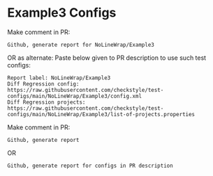 # Example3 Configs
Make comment in PR:
```
Github, generate report for NoLineWrap/Example3
```
OR as alternate:
Paste below given to PR description to use such test configs:
```
Report label: NoLineWrap/Example3
Diff Regression config: https://raw.githubusercontent.com/checkstyle/test-configs/main/NoLineWrap/Example3/config.xml
Diff Regression projects: https://raw.githubusercontent.com/checkstyle/test-configs/main/NoLineWrap/Example3/list-of-projects.properties
```
Make comment in PR:
```
Github, generate report
```
OR
```
Github, generate report for configs in PR description
```
